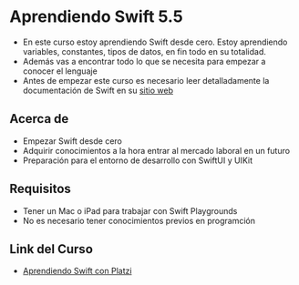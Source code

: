 # Aprendiendo Swift 5.5
- En este curso estoy aprendiendo Swift desde cero. Estoy aprendiendo variables, constantes, tipos de datos, en fin todo en su totalidad.
- Además vas a encontrar todo lo que se necesita para empezar a conocer el lenguaje
- Antes de empezar este curso es necesario leer detalladamente la documentación de Swift en su [sitio web](https://wwww.swift.org)

## Acerca de 
- Empezar Swift desde cero
- Adquirir conocimientos a la hora entrar al mercado laboral en un futuro
- Preparación para el entorno de desarrollo con SwiftUI y UIKit

## Requisitos
- Tener un Mac o iPad para trabajar con Swift Playgrounds
- No es necesario tener conocimientos previos en programción

## Link del Curso
- [Aprendiendo Swift con Platzi](https://platzi.com/new-home/clases/1772-swift-5/24872-mi-primer-programa-hello-world/)

